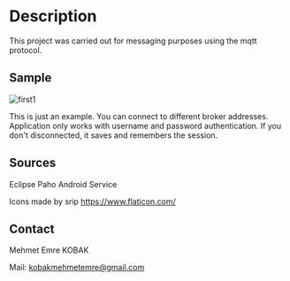 # Description
This project was carried out for messaging purposes using the mqtt protocol.

## Sample

![first1](https://user-images.githubusercontent.com/48598966/137731096-6e264931-2826-47bc-8bc2-c1aa1580cff6.PNG)

This is just an example. You can connect to different broker addresses. Application only works with username and password authentication. If you don't disconnected, it saves and remembers the session.




## Sources
Eclipse Paho Android Service

Icons made by srip https://www.flaticon.com/

## Contact
Mehmet Emre KOBAK

Mail: kobakmehmetemre@gmail.com



